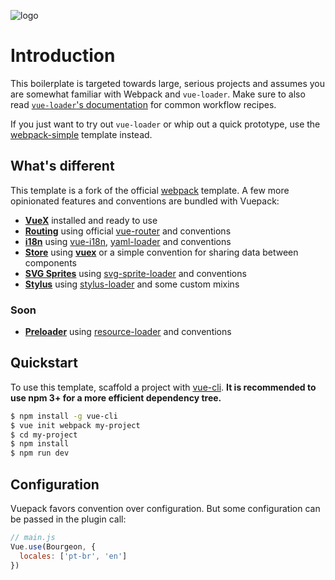 ![logo](logo.png)

# Introduction

This boilerplate is targeted towards large, serious projects and assumes you are somewhat familiar with Webpack and `vue-loader`. Make sure to also read [`vue-loader`'s documentation](http://vuejs.github.io/vue-loader/index.html) for common workflow recipes.

If you just want to try out `vue-loader` or whip out a quick prototype, use the [webpack-simple](https://github.com/vuejs-templates/webpack-simple) template instead.

## What's different

This template is a fork of the official [webpack](https://github.com/vuejs-templates/webpack) template. A few more opinionated features and conventions are bundled with Vuepack:

- **[VueX](store.md)** installed and ready to use
- **[Routing](routing.md)** using official [vue-router](https://github.com/vuejs/vue-router) and conventions
- **[i18n](i18n.md)** using [vue-i18n](https://github.com/kazupon/vue-i18n), [yaml-loader](https://github.com/okonet/yaml-loader) and conventions
- **[Store](store.md)** using **[vuex](https://github.com/vuejs/vuex)** or a simple convention for sharing data between components
- **[SVG Sprites](svg.md)** using [svg-sprite-loader](https://github.com/kisenka/svg-sprite-loader) and conventions
- **[Stylus](stylus.md)** using [stylus-loader](https://github.com/shama/stylus-loader) and some custom mixins

### Soon

- **[Preloader]()** using [resource-loader]() and conventions

## Quickstart

To use this template, scaffold a project with [vue-cli](https://github.com/vuejs/vue-cli). **It is recommended to use npm 3+ for a more efficient dependency tree.**

``` bash
$ npm install -g vue-cli
$ vue init webpack my-project
$ cd my-project
$ npm install
$ npm run dev
```

## Configuration

Vuepack favors convention over configuration. But some configuration can be passed in the plugin call:

```javascript
// main.js
Vue.use(Bourgeon, {
  locales: ['pt-br', 'en']
})
```
